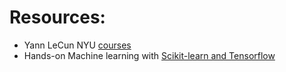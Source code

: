 Resources:
==========

* Yann LeCun NYU [courses](https://atcold.github.io/NYU-DLSP20/)
* Hands-on Machine learning with [Scikit-learn and Tensorflow](https://github.com/ageron/handson-ml3/tree/main)
